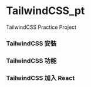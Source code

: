 # TailwindCSS_pt
TailwindCSS Practice Project

### TailwindCSS 安裝
### TailwindCSS 功能
### TailwindCSS 加入 React
